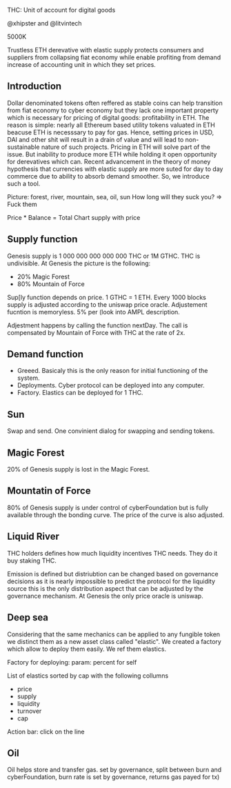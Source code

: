 THC: Unit of account for digital goods

@xhipster and @litvintech

5000K

Trustless ETH derevative with elastic supply protects consumers and suppliers from collapsing fiat economy while enable profiting from demand increase of accounting unit in which they set prices. 

## Introduction

Dollar denominated tokens often reffered as stable coins can help transition from fiat economy to cyber economy but they lack one important property which is necessary for pricing of digital goods: profitability in ETH. The reason is simple: nearly all Ethereum based utility tokens valuated in ETH beacuse ETH is necesssary to pay for gas. Hence, setting prices in USD, DAI and other shit will result in a drain of value and will lead to non-sustainable nature of such projects. Pricing in ETH will solve part of the issue. But inability to produce more ETH while holding it open opportunity for derevatives which can. Recent advancement in the theory of money hypothesis that currencies with elastic supply are more suted for day to day commerce due to ability to absorb demand smoother. So, we introduce such a tool. 

Picture: forest, river, mountain, sea, oil, sun
How long will they suck you?
=> Fuck them

Price * Balance = Total
Chart supply with price

## Supply function

Genesis supply is 1 000 000 000 000 000 THC or 1M GTHC. THC is undivisible. At Genesis the picture is the following:
- 20% Magic Forest
- 80% Mountain of Force

Sup[ly function depends on price. 1 GTHC = 1 ETH. Every 1000 blocks supply is adjusted according to the uniswap price oracle. Adjustement fucntion is memoryless. 5% per (look into AMPL description. 

Adjestment happens by calling the function nextDay. The call is compensated by Mountain of Force with THC at the rate of 2x. 

## Demand function

- Greeed. Basicaly this is the only reason for initial functioning of the system.
- Deployments. Cyber protocol can be deployed into any computer. 
- Factory. Elastics can be deployed for 1 THC.

## Sun

Swap and send. One convinient dialog for swapping and sending tokens.

## Magic Forest

20% of Genesis supply is lost in the Magic Forest.

## Mountatin of Force

80% of Genesis supply is under control of cyberFoundation but is fully available through the bonding curve. The price of the curve is also adjusted.

## Liquid River

THC holders defines how much liquidity incentives THC needs. They do it buy staking THC.

Emission is defined but distriubtion can be changed based on governance decisions as it is nearly impossible to predict the protocol for the liquidity source this is the only distribution aspect that can be adjusted by the governance mechanism. At Genesis the only price oracle is uniswap.

## Deep sea

Considering that the same mechanics can be applied to any fungible token we distinct them as a new asset class called "elastic". We created a factory which allow to deploy them easily. We ref them elastics. 

Factory for deploying: param: percent for self

List of elastics sorted by cap with the following collumns 
- price
- supply
- liquidity
- turnover
- cap

Action bar: click on the line 

## Oil

Oil helps store and transfer gas.
set by governance, split between burn and cyberFoundation, burn rate is set by governance, returns gas payed for tx)
